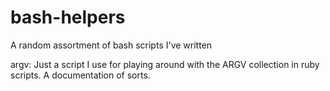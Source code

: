 bash-helpers
============

A random assortment of bash scripts I've written

argv: Just a script I use for playing around with the ARGV collection in ruby scripts. A documentation of sorts.
